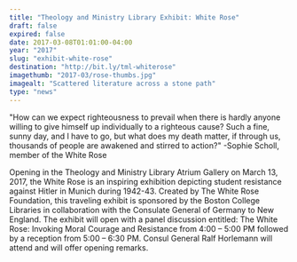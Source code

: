 ```yaml
---
title: "Theology and Ministry Library Exhibit: White Rose"
draft: false
expired: false
date: 2017-03-08T01:01:00-04:00
year: "2017"
slug: "exhibit-white-rose"
destination: "http://bit.ly/tml-whiterose"
imagethumb: "2017-03/rose-thumbs.jpg"
imagealt: "Scattered literature across a stone path"
type: "news"
---
```


"How can we expect righteousness to prevail when there is hardly anyone willing to give himself up individually to a righteous cause? Such a fine, sunny day, and I have to go, but what does my death matter, if through us, thousands of people are awakened and stirred to action?" -Sophie Scholl, member of the White Rose

Opening in the Theology and Ministry Library Atrium Gallery on March 13, 2017, the White Rose is an inspiring exhibition depicting student resistance against Hitler in Munich during 1942-43. Created by The White Rose Foundation, this traveling exhibit is sponsored by the Boston College Libraries in collaboration with the Consulate General of Germany to New England. The exhibit will open with a panel discussion entitled: The White Rose: Invoking Moral Courage and Resistance from 4:00 – 5:00 PM followed by a reception from 5:00 – 6:30 PM. Consul General Ralf Horlemann will attend and will offer opening remarks.
